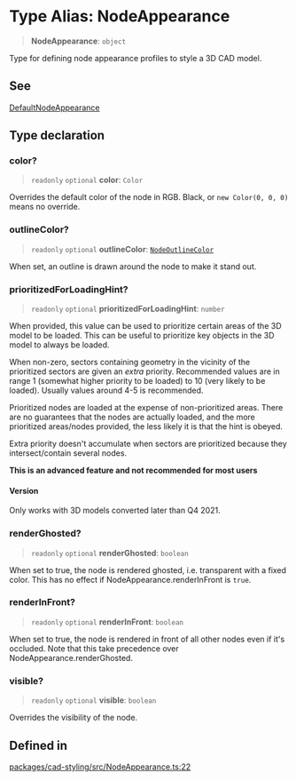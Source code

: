 # Type Alias: NodeAppearance

> **NodeAppearance**: `object`

Type for defining node appearance profiles to style a 3D CAD model.

## See

[DefaultNodeAppearance](../variables/DefaultNodeAppearance.md)

## Type declaration

### color?

> `readonly` `optional` **color**: `Color`

Overrides the default color of the node in RGB. Black,
or `new Color(0, 0, 0)` means no override.

### outlineColor?

> `readonly` `optional` **outlineColor**: [`NodeOutlineColor`](../enumerations/NodeOutlineColor.md)

When set, an outline is drawn around the
node to make it stand out.

### prioritizedForLoadingHint?

> `readonly` `optional` **prioritizedForLoadingHint**: `number`

When provided, this value can be used to prioritize certain areas of the
3D model to be loaded. This can be useful to prioritize key objects in the
3D model to always be loaded.

When non-zero, sectors containing geometry in the vicinity of the prioritized
sectors are given an *extra* priority. Recommended values are in range 1 (somewhat
higher priority to be loaded) to 10 (very likely to be loaded). Usually values around 4-5
is recommended.

Prioritized nodes are loaded at the expense of non-prioritized areas. There are no
guarantees that the nodes are actually loaded, and the more prioritized areas/nodes
provided, the less likely it is that the hint is obeyed.

Extra priority doesn't accumulate when sectors are prioritized because they intersect/contain
several nodes.

**This is an advanced feature and not recommended for most users**

#### Version

Only works with 3D models converted later than Q4 2021.

### renderGhosted?

> `readonly` `optional` **renderGhosted**: `boolean`

When set to true, the node is rendered ghosted, i.e.
transparent with a fixed color. This has no effect if NodeAppearance.renderInFront
is `true`.

### renderInFront?

> `readonly` `optional` **renderInFront**: `boolean`

When set to true, the node is rendered in front
of all other nodes even if it's occluded.
Note that this take precedence over NodeAppearance.renderGhosted.

### visible?

> `readonly` `optional` **visible**: `boolean`

Overrides the visibility of the node.

## Defined in

[packages/cad-styling/src/NodeAppearance.ts:22](https://github.com/cognitedata/reveal/blob/3aaed3491dba3f4ba9ecd87f495d35383cc73a1d/viewer/packages/cad-styling/src/NodeAppearance.ts#L22)
